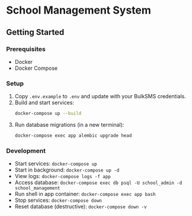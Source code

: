 # School Management System

## Getting Started

### Prerequisites
- Docker
- Docker Compose

### Setup
1. Copy `.env.example` to `.env` and update with your BulkSMS credentials.
2. Build and start services:
   ```bash
   docker-compose up --build
   ```
3. Run database migrations (in a new terminal):
   ```bash
   docker-compose exec app alembic upgrade head
   ```

### Development
- Start services: `docker-compose up`
- Start in background: `docker-compose up -d`
- View logs: `docker-compose logs -f app`
- Access database: `docker-compose exec db psql -U school_admin -d school_management`
- Run shell in app container: `docker-compose exec app bash`
- Stop services: `docker-compose down`
- Reset database (destructive): `docker-compose down -v`